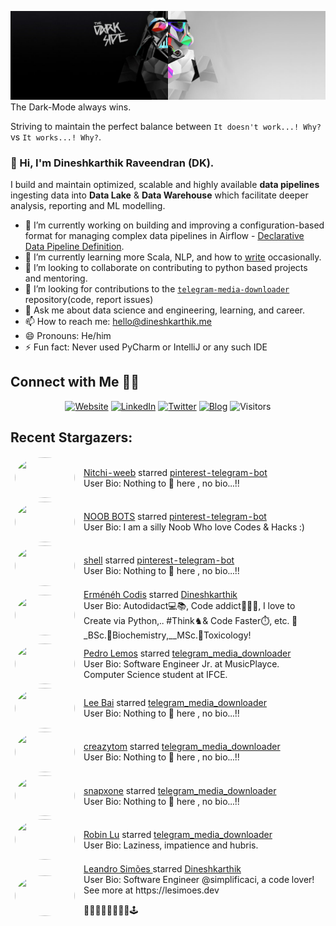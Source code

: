 ![](https://github.com/Dineshkarthik/Dineshkarthik/blob/master/assets/cover.jpg)
The Dark-Mode always wins.

Striving to maintain the perfect balance between `It doesn't work...! Why?` vs `It works...! Why?`.

### 👋 Hi, I'm Dineshkarthik Raveendran (DK).

I build and maintain optimized, scalable and highly available **data pipelines** ingesting data into **Data Lake** & **Data Warehouse** which facilitate deeper analysis, reporting and ML modelling.


- 🔭 I’m currently working on building and improving a configuration-based format for managing complex data pipelines in Airflow - [Declarative Data Pipeline Definition](https://www.thoughtworks.com/de/radar/techniques?blipid=202005084).
- 🌱 I’m currently learning more Scala, NLP, and how to [write](https://medium.com/@dineshkarthik.r) occasionally.
- 👯 I’m looking to collaborate on contributing to python based projects and mentoring.
- 🤔 I’m looking for contributions to the [`telegram-media-downloader`](https://github.com/Dineshkarthik/telegram_media_downloader) repository(code, report issues) 
- 💬 Ask me about data science and engineering, learning, and career.
- 📫 How to reach me: [hello@dineshkarthik.me](mailto:hello@dineshkarthik.me)
- 😄 Pronouns: He/him
- ⚡ Fun fact: Never used PyCharm or IntelliJ or any such IDE

## Connect with Me 🤝🏻

<p align="center">
<a href="https://dineshkarthik.me"><img alt="Website" src="https://img.shields.io/badge/Website-dineshkarthik.me-blue?style=flat&logo=google-chrome"></a>
<a href="https://www.linkedin.com/in/dineshkarthik-r/"><img alt="LinkedIn" src="https://img.shields.io/badge/LinkedIN-Dineshkarthik%20Raveendran-blue?style=flat&logo=linkedin"></a>
<a href="https://twitter.com/Dineshkarthik_R"><img alt="Twitter" src="https://img.shields.io/badge/Twitter-Dineshkarthik%20R-blue?style=flat&logo=twitter"></a>
<a href="https://medium.com/@dineshkarthik.r"><img alt="Blog" src="https://img.shields.io/badge/Medium-Dineshkarthik%20Raveendran-blue?style=flat&logo=medium"></a>
<img alt="Visitors" src="https://visitor-badge.laobi.icu/badge?page_id=Dineshkarthik">
</p>


## Recent Stargazers:

<table cellspacing="0" cellpadding="0" style="border: none;">
  <tbody cellspacing="0" cellpadding="0" style="border: none;">
    <tr style="border: none;">
      <td style="border: none">
        <a href="https://github.com/Nitchi-weeb">
          <img
            style="border-radius: 50%;"
            align="left"
            src="https://avatars1.githubusercontent.com/u/74621496?v=4"
            width="96"
            height="65"
          />
        </a>
      </td>
      <td style="border: none">
        <div>
          <a href="https://github.com/Nitchi-weeb">Nitchi-weeb</a> 
          starred <a href="https://github.com/Dineshkarthik/pinterest-telegram-bot">pinterest-telegram-bot</a>
        </div>
        <div>
          User Bio: Nothing to 👀 here , no bio...!!
        </div>
      </td>
    </tr>
    <tr style="border: none;">
      <td style="border: none">
        <a href="https://github.com/telegrambotdev">
          <img
            style="border-radius: 50%;"
            align="left"
            src="https://avatars2.githubusercontent.com/u/20116017?u=f2bc0b5ba6353b02ba03ce471a36d56d6b3200cc&v=4"
            width="96"
            height="65"
          />
        </a>
      </td>
      <td style="border: none">
        <div>
          <a href="https://github.com/telegrambotdev">NOOB BOTS</a> 
          starred <a href="https://github.com/Dineshkarthik/pinterest-telegram-bot">pinterest-telegram-bot</a>
        </div>
        <div>
          User Bio: I am a silly Noob Who love Codes & Hacks :)
        </div>
      </td>
    </tr>
    <tr style="border: none;">
      <td style="border: none">
        <a href="https://github.com/zyhibook">
          <img
            style="border-radius: 50%;"
            align="left"
            src="https://avatars1.githubusercontent.com/u/39795988?u=d5410cc9ffab6d5d7065174a4e2eac4ee55476e5&v=4"
            width="96"
            height="65"
          />
        </a>
      </td>
      <td style="border: none">
        <div>
          <a href="https://github.com/zyhibook">shell</a> 
          starred <a href="https://github.com/Dineshkarthik/pinterest-telegram-bot">pinterest-telegram-bot</a>
        </div>
        <div>
          User Bio: Nothing to 👀 here , no bio...!!
        </div>
      </td>
    </tr>
    <tr style="border: none;">
      <td style="border: none">
        <a href="https://github.com/imbi7py">
          <img
            style="border-radius: 50%;"
            align="left"
            src="https://avatars1.githubusercontent.com/u/45729546?u=59e46d35310588340360308953ea242045831385&v=4"
            width="96"
            height="65"
          />
        </a>
      </td>
      <td style="border: none">
        <div>
          <a href="https://github.com/imbi7py">Erménéh Codis</a> 
          starred <a href="https://github.com/Dineshkarthik/Dineshkarthik">Dineshkarthik</a>
        </div>
        <div>
          User Bio: Autodidact💻📚, Code addict👨‍💻🦄, I love to Create via Python,..  
#Think♞& Code Faster⏱️, etc. 🎹 _BSc.🔬Biochemistry,__MSc.🔬Toxicology!
        </div>
      </td>
    </tr>
    <tr style="border: none;">
      <td style="border: none">
        <a href="https://github.com/pedrolemoz">
          <img
            style="border-radius: 50%;"
            align="left"
            src="https://avatars3.githubusercontent.com/u/20285104?u=2a6da1d424744c4ca8d34d54499cfc86ea022a13&v=4"
            width="96"
            height="65"
          />
        </a>
      </td>
      <td style="border: none">
        <div>
          <a href="https://github.com/pedrolemoz">Pedro Lemos</a> 
          starred <a href="https://github.com/Dineshkarthik/telegram_media_downloader">telegram_media_downloader</a>
        </div>
        <div>
          User Bio: Software Engineer Jr. at MusicPlayce. Computer Science student at IFCE.
        </div>
      </td>
    </tr>
    <tr style="border: none;">
      <td style="border: none">
        <a href="https://github.com/irvingmao9225">
          <img
            style="border-radius: 50%;"
            align="left"
            src="https://avatars2.githubusercontent.com/u/42663561?v=4"
            width="96"
            height="65"
          />
        </a>
      </td>
      <td style="border: none">
        <div>
          <a href="https://github.com/irvingmao9225">Lee Bai</a> 
          starred <a href="https://github.com/Dineshkarthik/telegram_media_downloader">telegram_media_downloader</a>
        </div>
        <div>
          User Bio: Nothing to 👀 here , no bio...!!
        </div>
      </td>
    </tr>
    <tr style="border: none;">
      <td style="border: none">
        <a href="https://github.com/creazytom">
          <img
            style="border-radius: 50%;"
            align="left"
            src="https://avatars2.githubusercontent.com/u/17063787?v=4"
            width="96"
            height="65"
          />
        </a>
      </td>
      <td style="border: none">
        <div>
          <a href="https://github.com/creazytom">creazytom</a> 
          starred <a href="https://github.com/Dineshkarthik/telegram_media_downloader">telegram_media_downloader</a>
        </div>
        <div>
          User Bio: Nothing to 👀 here , no bio...!!
        </div>
      </td>
    </tr>
    <tr style="border: none;">
      <td style="border: none">
        <a href="https://github.com/snapxone">
          <img
            style="border-radius: 50%;"
            align="left"
            src="https://avatars0.githubusercontent.com/u/70817534?v=4"
            width="96"
            height="65"
          />
        </a>
      </td>
      <td style="border: none">
        <div>
          <a href="https://github.com/snapxone">snapxone</a> 
          starred <a href="https://github.com/Dineshkarthik/telegram_media_downloader">telegram_media_downloader</a>
        </div>
        <div>
          User Bio: Nothing to 👀 here , no bio...!!
        </div>
      </td>
    </tr>
    <tr style="border: none;">
      <td style="border: none">
        <a href="https://github.com/Lqlsoftware">
          <img
            style="border-radius: 50%;"
            align="left"
            src="https://avatars2.githubusercontent.com/u/19875776?u=57e1876bd18930795100370283f4410e998f1aeb&v=4"
            width="96"
            height="65"
          />
        </a>
      </td>
      <td style="border: none">
        <div>
          <a href="https://github.com/Lqlsoftware">Robin Lu</a> 
          starred <a href="https://github.com/Dineshkarthik/telegram_media_downloader">telegram_media_downloader</a>
        </div>
        <div>
          User Bio: Laziness, impatience and hubris.
        </div>
      </td>
    </tr>
    <tr style="border: none;">
      <td style="border: none">
        <a href="https://github.com/leandrosimoes">
          <img
            style="border-radius: 50%;"
            align="left"
            src="https://avatars1.githubusercontent.com/u/5066378?u=98d81da11220a6d0f7f51532e2c3e949b50a445b&v=4"
            width="96"
            height="65"
          />
        </a>
      </td>
      <td style="border: none">
        <div>
          <a href="https://github.com/leandrosimoes">Leandro Simões </a> 
          starred <a href="https://github.com/Dineshkarthik/Dineshkarthik">Dineshkarthik</a>
        </div>
        <div>
          User Bio: Software Engineer @simplificaci, a code lover! See more at https://lesimoes.dev 

👨‍💻🖖👨‍🍳🎨🥁🍕🕹
        </div>
      </td>
    </tr>
    
  </tbody>
</table>